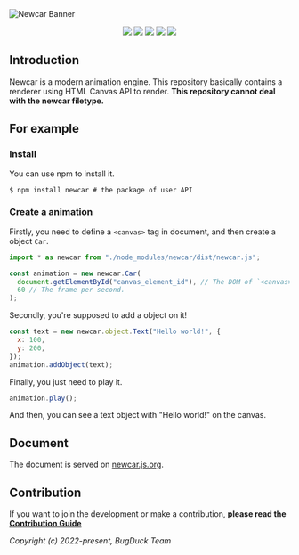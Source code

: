 <picture>
  <source media="(prefers-color-scheme: dark)" srcset="https://github.com/Bug-Duck/newcar/assets/73536163/0a17bf99-6ea5-483c-87f6-c9b284ad0030">
  <img alt="Newcar Banner" src="https://github.com/Bug-Duck/newcar/assets/73536163/02dc932c-b718-4f83-be2c-8e665760e2cd">
</picture>

<p align="center">
  <img src="https://img.shields.io/github/stars/Bug-Duck/newcar?color=yellowgreen&logo=github&style=flat-square" />
  <img src="https://img.shields.io/github/forks/Bug-Duck/newcar?logo=github&style=flat-square" />
  <img src="https://img.shields.io/github/license/Bug-Duck/newcar?color=skyblue&logo=github&style=flat-square" />
  <a href="https://twitter.com/bugduckteam"><img src="https://shields.io/badge/twitter-BugDuck_Team-blue?logo=twitter&style=flat-square" /></a>
  <a href="https://t.me/newcar_js"><img src="https://shields.io/badge/telegram-newcarjs-skyblue?logo=telegram&style=flat-square" /></a>
</p>

## Introduction

Newcar is a modern animation engine. This repository basically contains a renderer using HTML Canvas API to render. **This repository cannot deal with the newcar filetype.**

## For example

### Install

You can use npm to install it.

```shell
$ npm install newcar # the package of user API
```

### Create a animation

Firstly, you need to define a `<canvas>` tag in document, and then create a object `Car`.

```javascript
import * as newcar from "./node_modules/newcar/dist/newcar.js";

const animation = new newcar.Car(
  document.getElementById("canvas_element_id"), // The DOM of `<canvas>`.
  60 // The frame per second.
);
```

Secondly, you're supposed to add a object on it!

```javascript
const text = new newcar.object.Text("Hello world!", {
  x: 100,
  y: 200,
});
animation.addObject(text);
```

Finally, you just need to play it.

```javascript
animation.play();
```

And then, you can see a text object with "Hello world!" on the canvas.

## Document

The document is served on [newcar.js.org](https://newcar.js.org).

## Contribution

If you want to join the development or make a contribution, **please read the [Contribution Guide](./doc/README.md)**

_Copyright (c) 2022-present, BugDuck Team_
